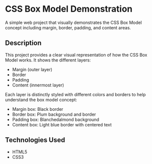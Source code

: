 # CSS Box Model Demonstration

A simple web project that visually demonstrates the CSS Box Model concept including margin, border, padding, and content areas.

## Description

This project provides a clear visual representation of how the CSS Box Model works. It shows the different layers:
- Margin (outer layer)
- Border
- Padding
- Content (innermost layer)

Each layer is distinctly styled with different colors and borders to help understand the box model concept:
- Margin box: Black border
- Border box: Plum background and border
- Padding box: Blanchedalmond background
- Content box: Light blue border with centered text

## Technologies Used

- HTML5
- CSS3

